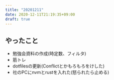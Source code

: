 ```yaml
---
title: "20201211"
date: 2020-12-11T21:19:35+09:00
draft: true
---
```


## やったこと
* 勉強会資料の作成(時定数、フィルタ)
* 筋トレ
* dotfilesの更新(Conflictとかもろもろをけした)
* 社のPCにnvmとrustを入れた(怒られたら止める)
